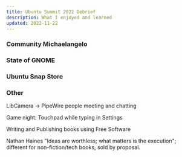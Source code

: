 ```yaml
---
title: Ubuntu Summit 2022 Debrief
description: What I enjoyed and learned
updated: 2022-11-22
---
```


### Community Michaelangelo

### State of GNOME

### Ubuntu Snap Store

### Other

LibCamera → PipeWire people meeting and chatting

Game night: Touchpad while typing in Settings

Writing and Publishing books using Free Software

Nathan Haines "Ideas are worthless; what matters is the execution"; different for non-fiction/tech books, sold by proposal.
